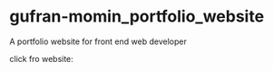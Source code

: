 # gufran-momin_portfolio_website
A portfolio website for front end web developer


click fro website: 
